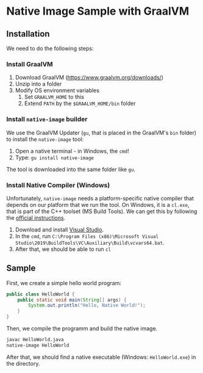 # Native Image Sample with GraalVM

## Installation

We need to do the following steps:

### Install GraalVM

1. Download GraalVM (https://www.graalvm.org/downloads/)
1. Unzip into a folder
1. Modify OS environment variables
    1. Set `GRAALVM_HOME` to this
    1. Extend `PATH` by the `$GRAALVM_HOME/bin` folder

### Install `native-image` builder

We use the GraalVM Updater (`gu`, that is placed in the GraalVM's `bin` folder)
to install the `native-image` tool:

1. Open a native terminal - in Windows, the `cmd`!
2. Type: `gu install native-image`

The tool is downloaded into the same folder like `gu`.

### Install Native Compiler (Windows)

Unfortunately, `native-image` needs a platform-specific native compiler that depends
on our platform that we run the tool. On Windows, it is a `cl.exe`, that is part of the
C++ toolset (MS Build Tools). We can get this by following the
[official instructions](https://learn.microsoft.com/en-us/cpp/build/building-on-the-command-line).

1. Download and install [Visual Studio](https://visualstudio.microsoft.com/de/downloads/).
1. In the `cmd`, run `C:\Program Files (x86)\Microsoft Visual Studio\2019\BuildTools\VC\Auxiliary\Build\vcvars64.bat`.
1. After that, we should be able to run `cl`

## Sample

First, we create a simple hello world program:
```java
public class HelloWorld {
    public static void main(String[] args) {
        System.out.println("Hello, Native World!");
    }
}
```
Then, we compile the programm and build the native image.
```bash
javac HelloWorld.java
native-image HelloWorld
```
After that, we should find a native executable (Windows: `HelloWorld.exe`) 
in the directory.
